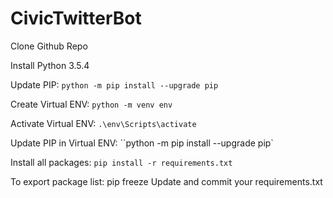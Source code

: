 # CivicTwitterBot

Clone Github Repo

Install Python 3.5.4

Update PIP: `python -m pip install --upgrade pip`

Create Virtual ENV: `python -m venv env`

Activate Virtual ENV: `.\env\Scripts\activate`

Update PIP in Virtual ENV: ``python -m pip install --upgrade pip`

Install all packages:
`pip install -r requirements.txt`

To export package list: pip freeze
Update and commit your requirements.txt
